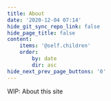 ```yaml
---
title: About
date: '2020-12-04 07:14'
hide_git_sync_repo_link: false
hide_page_title: false
content:
    items: '@self.children'
    order:
        by: date
        dir: asc
hide_next_prev_page_buttons: '0'
---
```


WIP: About this site